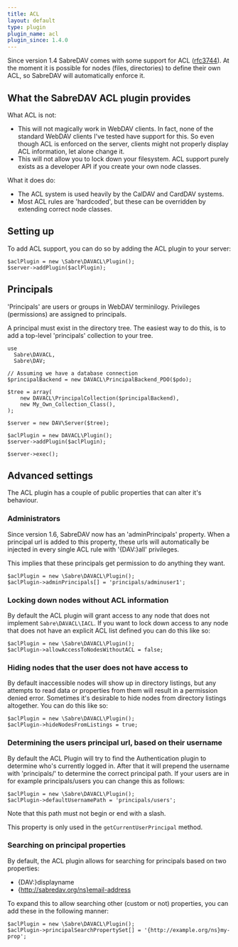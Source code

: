 ```yaml
---
title: ACL
layout: default
type: plugin
plugin_name: acl
plugin_since: 1.4.0
---
```


Since version 1.4 SabreDAV comes with some support for ACL ([rfc3744][1]). At the
moment it is possible for nodes (files, directories) to define their own ACL,
so SabreDAV will automatically enforce it.

What the SabreDAV ACL plugin provides
-------------------------------------

What ACL is not:

* This will not magically work in WebDAV clients. In fact, none of the standard WebDAV clients I've tested have support for this. So even though ACL is enforced on the server, clients might not properly display ACL information, let alone change it.
* This will not allow you to lock down your filesystem. ACL support purely exists as a developer API if you create your own node classes.

What it does do:

  * The ACL system is used heavily by the CalDAV and CardDAV systems.
  * Most ACL rules are 'hardcoded', but these can be overridden by extending correct node classes.

Setting up
----------

To add ACL support, you can do so by adding the ACL plugin to your server:

    $aclPlugin = new \Sabre\DAVACL\Plugin();
    $server->addPlugin($aclPlugin);

Principals
----------

'Principals' are users or groups in WebDAV terminilogy. Privileges
(permissions) are assigned to principals.

A principal must exist in the directory tree. The easiest way to do this, is
to add a top-level 'principals' collection to your tree.

    use
      Sabre\DAVACL,
      Sabre\DAV;

    // Assuming we have a database connection
    $principalBackend = new DAVACL\PrincipalBackend_PDO($pdo);

    $tree = array(
        new DAVACL\PrincipalCollection($principalBackend),
        new My_Own_Collection_Class(),
    );

    $server = new DAV\Server($tree);

    $aclPlugin = new DAVACL\Plugin();
    $server->addPlugin($aclPlugin);

    $server->exec();


Advanced settings
-----------------

The ACL plugin has a couple of public properties that can alter it's behaviour.

### Administrators

Since version 1.6, SabreDAV now has an 'adminPrincipals' property. When a
principal url is added to this property, these urls will automatically be
injected in every single ACL rule with '{DAV:}all' privileges.

This implies that these principals get permission to do anything they want.

    $aclPlugin = new \Sabre\DAVACL\Plugin();
    $aclPlugin->adminPrincipals[] = 'principals/adminuser1';

### Locking down nodes without ACL information


By default the ACL plugin will grant access to any node that does not
implement `Sabre\DAVACL\IACL`. If you want to lock down access to any node
that does not have an explicit ACL list defined you can do this like so:

    $aclPlugin = new \Sabre\DAVACL\Plugin();
    $aclPlugin->allowAccessToNodesWithoutACL = false;

### Hiding nodes that the user does not have access to

By default inaccessible nodes will show up in directory listings, but any
attempts to read data or properties from them will result in a permission
denied error. Sometimes it's desirable to hide nodes from directory listings
altogether. You can do this like so:

    $aclPlugin = new \Sabre\DAVACL\Plugin();
    $aclPlugin->hideNodesFromListings = true;

### Determining the users principal url, based on their username

By default the ACL Plugin will try to find the Authentication plugin to
determine who's currently logged in. After that it will prepend the username
with 'principals/' to determine the correct principal path. If your users
are in for example principals/users you can change this as follows:

    $aclPlugin = new \Sabre\DAVACL\Plugin();
    $aclPlugin->defaultUsernamePath = 'principals/users';

Note that this path must not begin or end with a slash.

This property is only used in the `getCurrentUserPrincipal` method.

### Searching on principal properties

By default, the ACL plugin allows for searching for principals based on two
properties:

  * {DAV:}displayname
  * {http://sabredav.org/ns}email-address

To expand this to allow searching other (custom or not) properties, you can
add these in the following manner:

    $aclPlugin = new \Sabre\DAVACL\Plugin();
    $aclPlugin->principalSearchPropertySet[] = '{http://example.org/ns}my-prop';

[1]: http://tools.ietf.org/html/rfc3744
